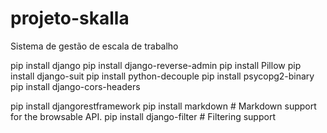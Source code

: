 # projeto-skalla
Sistema de gestão de escala de trabalho

pip install django
pip install django-reverse-admin
pip install Pillow
pip install django-suit
pip install python-decouple
pip install psycopg2-binary
pip install django-cors-headers

pip install djangorestframework
pip install markdown       # Markdown support for the browsable API.
pip install django-filter  # Filtering support
